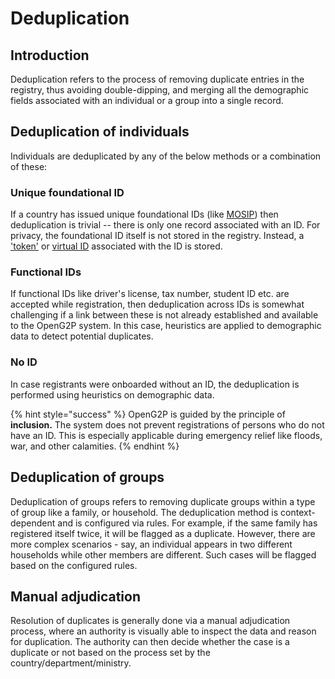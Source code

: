 # Deduplication

## Introduction

Deduplication refers to the process of removing duplicate entries in the registry, thus avoiding double-dipping, and merging all the demographic fields associated with an individual or a group into a single record.&#x20;

## Deduplication of individuals

Individuals are deduplicated by any of the below methods or a combination of these:

### Unique foundational ID

If a country has issued unique foundational IDs (like [MOSIP](https://mosip.io)) then deduplication is trivial -- there is only one record associated with an ID. For privacy, the foundational ID itself is not stored in the registry. Instead, a ['token'](https://docs.mosip.io/1.2.0/id-lifecycle-management/identifiers#token-id) or [virtual ID](https://docs.mosip.io/1.2.0/id-lifecycle-management/identifiers#vid) associated with the ID is stored.

### Functional IDs

If functional IDs like driver's license, tax number, student ID etc. are accepted while registration, then deduplication across IDs is somewhat challenging if a link between these is not already established and available to the OpenG2P system. In this case, heuristics are applied to demographic data to detect potential duplicates.

### No ID

In case registrants were onboarded without an ID, the deduplication is performed using heuristics on demographic data.

{% hint style="success" %}
OpenG2P is guided by the principle of **inclusion.** The system does not prevent registrations of persons who do not have an ID. This is especially applicable during emergency relief like floods, war, and other calamities.
{% endhint %}

## Deduplication of groups

Deduplication of groups refers to removing duplicate groups within a type of group like a family, or household. The deduplication method is context-dependent and is configured via rules. For example, if the same family has registered itself twice, it will be flagged as a duplicate. However, there are more complex scenarios - say, an individual appears in two different households while other members are different. Such cases will be flagged based on the configured rules.&#x20;

## Manual adjudication

Resolution of duplicates is generally done via a manual adjudication process, where an authority is visually able to inspect the data and reason for duplication. The authority can then decide whether the case is a duplicate or not based on the process set by the country/department/ministry.
